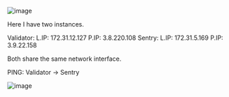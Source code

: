 ![image](https://user-images.githubusercontent.com/70693118/141280089-999ba63f-f96e-403c-a079-e72fac6852e5.png)

Here I have two instances.

Validator:  L.IP: 172.31.12.127     P.IP: 3.8.220.108
Sentry:     L.IP: 172.31.5.169      P.IP: 3.9.22.158

Both share the same network interface.

PING: Validator -> Sentry

![image](https://user-images.githubusercontent.com/70693118/141280510-3f373b09-7714-4fa5-9e47-31bc2a268819.png)

